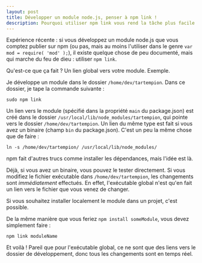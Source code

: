 ```yaml
---
layout: post
title: Développer un module node.js, penser à npm link !
description: Pourquoi utiliser npm link vous rend la tâche plus facile pour développer un module node.js
---
```


Expérience récente : si vous développez un module node.js que vous comptez
publier sur npm (ou pas, mais au moins l'utiliser dans le genre `var mod = require( 'mod' );`),
il existe quelque chose de peu documenté, mais qui marche du feu de dieu : utiliser `npm link`.

Qu'est-ce que ça fait ? Un lien global vers votre module. Exemple.

Je développe un module dans le dossier `/home/dev/tartempion`. Dans ce dossier, je tape
la commande suivante :

    sudo npm link

Un lien vers le module (spécifié dans la propriété `main` du package.json) est créé
dans le dossier `/usr/local/lib/node_modules/tartempion`, qui pointe vers le dossier
`/home/dev/tartempion`. Un lien du même type est fait si vous avez un binaire (champ
`bin` du package.json). C'est un peu la même chose que de faire :

    ln -s /home/dev/tartempion/ /usr/local/lib/node_modules/

npm fait d'autres trucs comme installer les dépendances, mais l'idée est là.

Déjà, si vous avez un binaire, vous pouvez le tester directement. Si vous modifiez
le fichier exécutable dans `/home/dev/tartempion`, les changements sont *immédiatement*
effectués. En effet, l'exécutable global n'est qu'en fait un lien vers le fichier
que vous venez de changer.

Si vous souhaitez installer localement le module dans un projet, c'est possible.

De la même manière que vous feriez `npm install someModule`, vous devez simplement faire :

    npm link moduleName

Et voilà ! Pareil que pour l'exécutable global, ce ne sont que des liens vers le dossier
de développement, donc tous les changements sont en temps réel.
